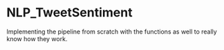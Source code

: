 # NLP_TweetSentiment

Implementing the pipeline from scratch with the functions as well to really know how they work.
